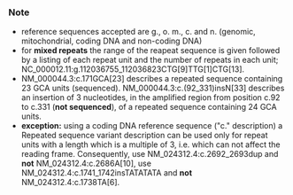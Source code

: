 ### Note

*	reference sequences accepted are g., o. m., c. and n. (genomic, mitochondrial, coding DNA and non-coding DNA)
*	for **mixed repeats** the range of the reapeat sequence is given followed by a listing of each repeat unit and the number of repeats in each unit; NC_000012.11:g.112036755_112036823CTG[9]TTG[1]CTG[13].
*	NM_000044.3:c.171GCA[23] describes a repeated sequence containing 23 GCA units (sequenced). NM_000044.3:c.(92_331)insN[33] describes an insertion of 3 nucleotides, in the amplified region from position c.92 to c.331 (**not sequenced**), of a repeated sequence containing 24 GCA units.
*	**exception:** using a coding DNA reference sequence ("c." description) a Repeated sequence variant description can be used only for repeat units with a length which is a multiple of 3, i.e. which can not affect the reading frame. Consequently, use NM_024312.4:c.2692_2693dup and **not** NM_024312.4:c.2686A[10], use NM_024312.4:c.1741_1742insTATATATA and **not** NM_024312.4:c.1738TA[6].
